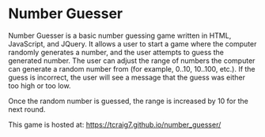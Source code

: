 # Number Guesser
Number Guesser is a basic number guessing game written in HTML, JavaScript, and JQuery. It allows a user to start a game where the computer randomly generates a number, and the user attempts to guess the generated number. The user can adjust the range of numbers the computer can generate a random number from (for example, 0..10, 10..100, etc.). If the guess is incorrect, the user will see a message that the guess was either too high or too low.

Once the random number is guessed, the range is increased by 10 for the next round.

This game is hosted at: https://tcraig7.github.io/number_guesser/
